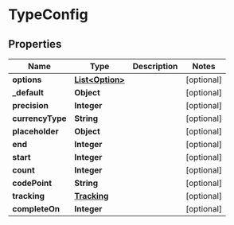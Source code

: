 

# TypeConfig


## Properties

| Name | Type | Description | Notes |
|------------ | ------------- | ------------- | -------------|
|**options** | [**List&lt;Option&gt;**](Option.md) |  |  [optional] |
|**_default** | **Object** |  |  [optional] |
|**precision** | **Integer** |  |  [optional] |
|**currencyType** | **String** |  |  [optional] |
|**placeholder** | **Object** |  |  [optional] |
|**end** | **Integer** |  |  [optional] |
|**start** | **Integer** |  |  [optional] |
|**count** | **Integer** |  |  [optional] |
|**codePoint** | **String** |  |  [optional] |
|**tracking** | [**Tracking**](Tracking.md) |  |  [optional] |
|**completeOn** | **Integer** |  |  [optional] |



